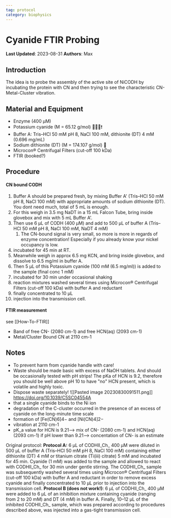 ```yaml
---
tag: protocol
category: biophysics
---
```

# Cyanide FTIR Probing

**Last Updated**: 2023-08-31
**Authors**: Max

## Introduction
The idea is to probe the assembly of the active site of NiCODH by incubating the protein with CN and then trying to see the characteristic CN-Metal-Cluster vibration.

## Material and Equipment
- Enzyme (400 µM)
- Potassium cyanide (M = 65.12 g/mol) 🥼🥽🧤❗
- Buffer A: Tris–HCl 50 mM pH 8, NaCl 100 mM, dithionite (DT) 4 mM (0.696 mg/mL)
- Sodium dithionite (DT) (M = 174.107 g/mol) 🥽
- Microcon® Centrifugal Filters (cut-off 100 kDa)
- FTIR (booked?)

## Procedure
#### CN bound CODH
1. Buffer A should be prepared fresh, by mixing Buffer A' (Tris–HCl 50 mM pH 8, NaCl 100 mM) with appropriate amounts of sodium dithionite (DT). You dont need much, total of 5 mL is enough. 
2. For this weigh in 3.5 mg NaDT in a 15 mL Falcon Tube, bring inside glovebox and mix with 5 mL Buffer A'.
3. Then use 6 μL of CODH (400 μM) and add to 500 μL of buffer A (Tris–HCl 50 mM pH 8, NaCl 100 mM, NaDT 4 mM)
	1. The CN-bound signal is very small, so more is more in regards of enzyme concentration! Especially if you already know your nickel occupancy is low.
4. incubated for 45 min at RT.
5. Meanwhile weigh in approx 6.5 mg KCN, and bring inside glovebox, and dissolve to 6.5 mg/ml in buffer A.
6. Then 5 µL of this Potassium cyanide (100 mM (6.5 mg/ml)) is added to the sample (final conc 1 mM)
7. incubated for 30 min under occasional shaking
8. reaction mixtures washed several times using Microcon® Centrifugal Filters (cut-off 100 kDa) with buffer A and reductant 
9. finally concentrated to 10 μL 
10. injection into the transmission cell. 

#### FTIR measurement
see [[How-To-FTIR]]
- Band of free CN- (2080 cm-1) and free HCN(aq) (2093 cm-1)
- Metal/Cluster Bound CN at 2110 cm-1 
## Notes
- To prevent harm from cyanide handle with care!
- Waste should be made basic with excess of NaOH tablets. And should be occasionally tested with pH strips! The pKa of HCN is 9.2, therefore you should be well above pH 10 to have "no" HCN present, which is volatile and highly toxic.
- Dispose waste separately!
![[Pasted image 20230830091511.png]]
https://doi.org/10.1039/C5SC04554A
- that a single cyanide binds to the Ni ion
- degradation of the C-cluster occurred in the presence of an excess of cyanide on the long-minute time scale
- formation of [Fe(CN)6]4− and [Ni(CN)4]2−
- vibration at 2110 cm-1
- pK_a value for HCN is 9.21--> mix of CN- (2080 cm-1) and HCN(aq) (2093 cm-1) if pH lower than 9.21--> concentation of CN- is an estimate

Original protocol:
**Protocol A:** 
6 μL of CODHII_Ch_ 400 μM were diluted in 500 μL of buffer A (Tris–HCl 50 mM pH 8, NaCl 100 mM) containing either dithionite (DT) 4 mM or titanium citrate (Ti(iii) citrate) 5 mM and incubated for 45 min. Cyanide (1 mM) was added to the sample and allowed to react with CODHII_Ch_ for 30 min under gentle stirring. The CODHII_Ch_ sample was subsequently washed several times using Microcon® Centrifugal Filters (cut-off 100 kDa) with buffer A and reductant in order to remove excess cyanide and finally concentrated to 10 μL prior to injection into the transmission cell. 
**Protocol B (does not work!)**: 
6 μL of CODHII_Ch_ 400 μM were added to 6 μL of an inhibition mixture containing cyanide (ranging from 2 to 20 mM) and DT (4 mM) in buffer A. Finally, 10–12 μL of the inhibited CODHII_Ch_ sample, which was prepared according to procedures described above, was injected into a gas-tight transmission cell. 